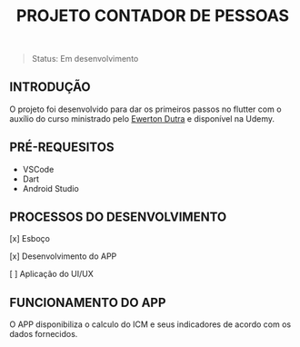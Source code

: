 <h1 align='center'> PROJETO CONTADOR DE PESSOAS </h1>

<br>

> Status: Em desenvolvimento

## INTRODUÇÃO

O projeto foi desenvolvido para dar os primeiros passos no flutter com o auxílio do curso ministrado pelo <a href='https://github.com/EwertonDutra'>Ewerton Dutra</a> e disponível na Udemy.

## PRÉ-REQUESITOS

- VSCode
- Dart
- Android Studio


## PROCESSOS DO DESENVOLVIMENTO

[x] Esboço

[x] Desenvolvimento do APP

[ ] Aplicação do UI/UX

## FUNCIONAMENTO DO APP

O APP disponibiliza o calculo do ICM e seus indicadores de acordo com os dados fornecidos.

